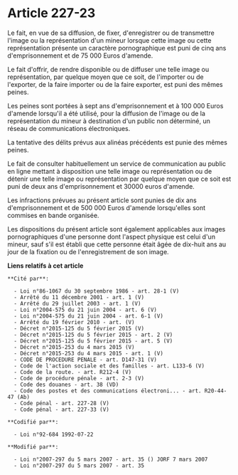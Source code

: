 # Article 227-23

Le fait, en vue de sa diffusion, de fixer, d'enregistrer ou de transmettre l'image ou la représentation d'un mineur lorsque
cette image ou cette représentation présente un caractère pornographique est puni de cinq ans d'emprisonnement et de 75 000
Euros d'amende.

Le fait d'offrir, de rendre disponible ou de diffuser une telle image ou représentation, par quelque moyen que ce soit, de
l'importer ou de l'exporter, de la faire importer ou de la faire exporter, est puni des mêmes peines.

Les peines sont portées à sept ans d'emprisonnement et à 100 000 Euros d'amende lorsqu'il a été utilisé, pour la diffusion de
l'image ou de la représentation du mineur à destination d'un public non déterminé, un réseau de communications électroniques.

La tentative des délits prévus aux alinéas précédents est punie des mêmes peines.

Le fait de consulter habituellement un service de communication au public en ligne mettant à disposition une telle image ou
représentation ou de détenir une telle image ou représentation par quelque moyen que ce soit est puni de deux ans
d'emprisonnement et 30000 euros d'amende.

Les infractions prévues au présent article sont punies de dix ans d'emprisonnement et de 500 000 Euros d'amende lorsqu'elles
sont commises en bande organisée.

Les dispositions du présent article sont également applicables aux images pornographiques d'une personne dont l'aspect
physique est celui d'un mineur, sauf s'il est établi que cette personne était âgée de dix-huit ans au jour de la fixation ou
de l'enregistrement de son image.

**Liens relatifs à cet article**

	**Cité par**:

	  - Loi n°86-1067 du 30 septembre 1986 - art. 28-1 (V)
	  - Arrêté du 11 décembre 2001 - art. 1 (V)
	  - Arrêté du 29 juillet 2003 - art. 1 (V)
	  - Loi n°2004-575 du 21 juin 2004 - art. 6 (V)
	  - Loi n°2004-575 du 21 juin 2004 - art. 6-1 (V)
	  - Arrêté du 19 février 2010 - art. (V)
	  - Décret n°2015-125 du 5 février 2015 (V)
	  - Décret n°2015-125 du 5 février 2015 - art. 2 (V)
	  - Décret n°2015-125 du 5 février 2015 - art. 5 (V)
	  - Décret n°2015-253 du 4 mars 2015 (V)
	  - Décret n°2015-253 du 4 mars 2015 - art. 1 (V)
	  - CODE DE PROCEDURE PENALE - art. D147-31 (V)
	  - Code de l'action sociale et des familles - art. L133-6 (V)
	  - Code de la route. - art. R212-4 (V)
	  - Code de procédure pénale - art. 2-3 (V)
	  - Code des douanes - art. 38 (VD)
	  - Code des postes et des communications électroni... - art. R20-44-47 (Ab)
	  - Code pénal - art. 227-28 (V)
	  - Code pénal - art. 227-33 (V)

	**Codifié par**:

	  - Loi n°92-684 1992-07-22

	**Modifié par**:

	  - Loi n°2007-297 du 5 mars 2007 - art. 35 () JORF 7 mars 2007
	  - Loi n°2007-297 du 5 mars 2007 - art. 35
